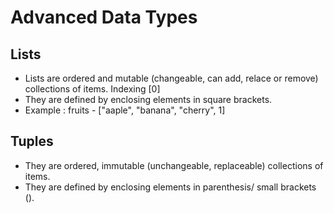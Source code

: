# Advanced Data Types

## Lists 
- Lists are ordered and mutable (changeable, can add, relace or remove) collections of items. Indexing [0]
- They are defined by enclosing elements in square brackets. 
- Example : fruits - ["aaple", "banana", "cherry", 1]

## Tuples
- They are ordered, immutable (unchangeable, replaceable) collections of items.
- They are defined by enclosing elements in parenthesis/ small brackets ().